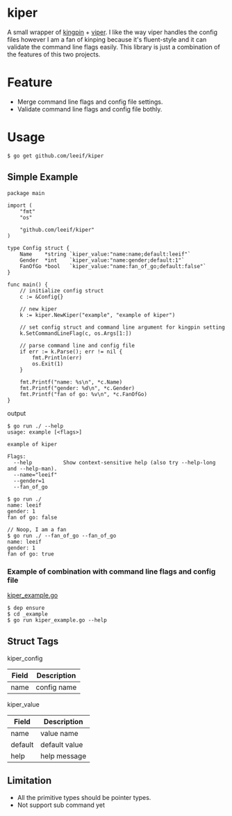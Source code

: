 # kiper
A small wrapper of [kingpin](https://github.com/alecthomas/kingpin) + [viper](https://github.com/spf13/viper.git). I like the way viper handles the config files however I am a fan of kinping because it's fluent-style and it can validate the command line flags easily. This library is just a combination of the features of this two projects.

# Feature

* Merge command line flags and config file settings.
* Validate command line flags and config file bothly.

# Usage

```
$ go get github.com/leeif/kiper
```

## Simple Example

```
package main

import (
	"fmt"
	"os"

	"github.com/leeif/kiper"
)

type Config struct {
	Name    *string `kiper_value:"name:name;default:leeif"`
	Gender  *int    `kiper_value:"name:gender;default:1"`
	FanOfGo *bool   `kiper_value:"name:fan_of_go;default:false"`
}

func main() {
	// initialize config struct
	c := &Config{}

	// new kiper
	k := kiper.NewKiper("example", "example of kiper")

	// set config struct and command line argument for kingpin setting
	k.SetCommandLineFlag(c, os.Args[1:])

	// parse command line and config file
	if err := k.Parse(); err != nil {
		fmt.Println(err)
		os.Exit(1)
	}

	fmt.Printf("name: %s\n", *c.Name)
	fmt.Printf("gender: %d\n", *c.Gender)
	fmt.Printf("fan of go: %v\n", *c.FanOfGo)
}
```

output

```
$ go run ./ --help
usage: example [<flags>]

example of kiper

Flags:
  --help          Show context-sensitive help (also try --help-long and --help-man).
  --name="leeif"
  --gender=1
  --fan_of_go

$ go run ./
name: leeif
gender: 1
fan of go: false

// Noop, I am a fan
$ go run ./ --fan_of_go --fan_of_go
name: leeif
gender: 1
fan of go: true
```

### Example of combination with command line flags and config file

[kiper_example.go](https://github.com/leeif/kiper/blob/master/_example/kiper_example.go)

```
$ dep ensure
$ cd _example
$ go run kiper_example.go --help
```

## Struct Tags

kiper_config

|  Field  |  Description  |
| ---- | ---- |
|  name  |  config name  |

kiper_value

|  Field  |  Description  |
| ---- | ---- |
|  name  |  value name  |
|  default  |  default value  |
|  help  |  help message  |

## Limitation

* All the primitive types should be pointer types.
* Not support sub command yet
